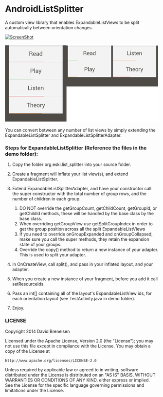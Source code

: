 AndroidListSplitter
===================

A custom view library that enables ExpandableListViews to be split automatically between orientation changes.

[![ScreenShot](https://raw.github.com/eskimoapps/AndroidListSplitter/master/screenshots/youtube_image.png)](http://youtu.be/_YH4ca8sqWU)


![Screenshot](screenshots/combined.png)



You can convert between any number of list views by simply extending the ExpandableListSplitter and ExpandableListSplitterAdapter.


### Steps for ExpandableListSplitter (Reference the files in the demo folder):


1. Copy the folder org.eski.list_splitter into your source folder.

2. Create a fragment will inflate your list view(s), and extend ExpandableListSplitter.

3. Extend ExpandableListSplitterAdapter, and have your constructor call the super constructor with the total number of group rows, and the number of children in each group.
   1. DO NOT override the getGroupCount, getChildCount, getGroupId, or getChildId methods, these will be handled by the base class by the base class.
   2. When overriding getGroupView use getSplitGroupIndex in order to get the group position across all the split ExpandableListViews
   3. If you need to override onGroupExpanded and onGroupCollapsed, make sure you call the super methods, they retain the expansion state of your groups.
   4. Override the copy() method to return a new instance of your adapter.  This is used to split your adapter.

4. In OnCreateView, call split(), and pass in your inflated layout, and your adapter.

5. When you create a new instance of your fragment, before you add it call setResourceIds.
  1. Pass an int[] containing all of the layout's ExpandableListView ids, for each orientation layout (see TestActivity.java in demo folder).

6. Enjoy.








### LICENSE

Copyright 2014 David Breneisen

Licensed under the Apache License, Version 2.0 (the "License");
you may not use this file except in compliance with the License.
You may obtain a copy of the License at

    http://www.apache.org/licenses/LICENSE-2.0

Unless required by applicable law or agreed to in writing, software
distributed under the License is distributed on an "AS IS" BASIS,
WITHOUT WARRANTIES OR CONDITIONS OF ANY KIND, either express or implied.
See the License for the specific language governing permissions and
limitations under the License.
